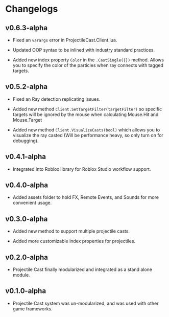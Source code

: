 # Changelogs

## v0.6.3-alpha

- Fixed an `varargs` error in ProjectileCast.Client.lua.

- Updated OOP syntax to be inlined with industry standard practices.

- Added new index property `Color` in the `.CastSingle({})` method. Allows you to specify the color of the particles when ray connects with tagged targets.

## v0.5.2-alpha

- Fixed an Ray detection replicating issues.

- Added new method `Client.SetTargetFilter(targetFilter)` so specific targets will be ignored by the mouse when calculating Mouse.Hit and Mouse.Target

- Added new method `Client.VisualizeCasts(bool)` which allows you to visualize the ray casted (Will be performance heavy, so only turn on for debugging).

## v0.4.1-alpha

- Integrated into Roblox library for Roblox Studio workflow support.

## v0.4.0-alpha

- Added assets folder to hold FX, Remote Events, and Sounds for more convenient usage.

## v0.3.0-alpha

- Added new method to support multiple projectile casts.

- Added more customizable index properties for projectiles.

## v0.2.0-alpha

- Projectile Cast finally modularized and integrated as a stand alone module.

## v0.1.0-alpha

- Projectile Cast system was un-modularized, and was used with other game frameworks.
